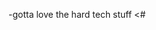 
-gotta love the hard tech stuff <#

<!---
notmej/notmej is a ✨ special ✨ repository because its `README.md` (this file) appears on your GitHub profile.
You can click the Preview link to take a look at your changes.
--->
